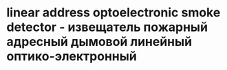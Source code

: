 # linear address optoelectronic smoke detector - извещатель пожарный адресный дымовой линейный оптико-электронный
